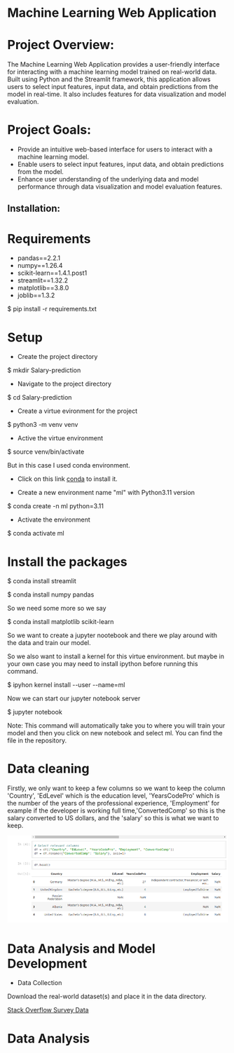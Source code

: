 # Machine Learning Web Application

# Project Overview:

The Machine Learning Web Application provides a user-friendly interface for interacting with a machine learning model trained on real-world data. Built using Python and the Streamlit framework, this application allows users to select input features, input data, and obtain predictions from the model in real-time. It also includes features for data visualization and model evaluation.

# Project Goals:

- Provide an intuitive web-based interface for users to interact with a machine learning model.
- Enable users to select input features, input data, and obtain predictions from the model.
- Enhance user understanding of the underlying data and model performance through data visualization and model evaluation features.

## Installation:

# Requirements

- pandas==2.2.1
- numpy==1.26.4
- scikit-learn==1.4.1.post1
- streamlit==1.32.2
- matplotlib==3.8.0
- joblib==1.3.2

$ pip install -r requirements.txt

# Setup
- Create the project directory

$ mkdir Salary-prediction 

- Navigate to the project directory

$ cd Salary-prediction

- Create a virtue evironment for the project

$ python3 -m venv venv

- Active the virtue environment

$ source venv/bin/activate 

But in this case I used conda environment.
- Click on this link [conda](https://docs.anaconda.com/free/miniconda/#quick-command-line-install) to install it.

- Create a new environment name "ml" with Python3.11 version

$ conda create -n ml python=3.11

- Activate the environment

$ conda activate ml

# Install the packages

$ conda install streamlit

$ conda install numpy pandas

So we need some more so we say

$ conda install matplotlib scikit-learn

So we want to create a jupyter nootebook and 
there we play around with the data and train our model.

So we also want to install a kernel for this virtue environment.
but maybe in your own case you may need to install ipython before running this command.

$ ipyhon kernel install --user --name=ml

Now we can start our jupyter notebook server

$ jupyter notebook

Note: This command will automatically take you to where you will train your model
and then you click on new notebook and select ml. You can find the file in the repository.

# Data cleaning
Firstly, we only want to keep a few columns so we want to keep the 
column 'Country', 'EdLevel' which is the education level, 'YearsCodePro' which is the number 
of the years of the professional experience, 'Employment' for example if the developer is working full time,'ConvertedComp' so this is the salary converted to US dollars, and the 'salary' so this is what we want to keep.

![alt text](<Screenshot from 2024-03-29 17-54-24.png>)


# Data Analysis and Model Development

- Data Collection

Download the real-world dataset(s) and place it in the data directory.

[Stack Overflow Survey Data](https://insights.stackoverflow.com/survey)

# Data Analysis
